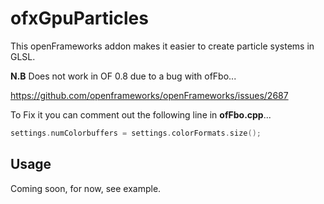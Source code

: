 # ofxGpuParticles

This openFrameworks addon makes it easier to create particle systems in GLSL.

**N.B** Does not work in OF 0.8 due to a bug with ofFbo...

https://github.com/openframeworks/openFrameworks/issues/2687

To Fix it you can comment out the following line in **ofFbo.cpp**...

```cpp
settings.numColorbuffers = settings.colorFormats.size();
```

## Usage

Coming soon, for now, see example.
